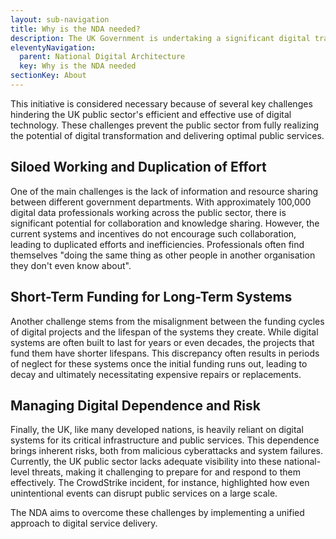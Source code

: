 ```yaml
---
layout: sub-navigation
title: Why is the NDA needed?
description: The UK Government is undertaking a significant digital transformation initiative with the National Digital Architecture (NDA).
eleventyNavigation:
  parent: National Digital Architecture
  key: Why is the NDA needed
sectionKey: About
---
```


This initiative is considered necessary because of several key challenges hindering the UK public sector's efficient and effective use of digital technology. These challenges prevent the public sector from fully realizing the potential of digital transformation and delivering optimal public services.

## Siloed Working and Duplication of Effort

One of the main challenges is the lack of information and resource sharing between different government departments. With approximately 100,000 digital data professionals working across the public sector, there is significant potential for collaboration and knowledge sharing. However, the current systems and incentives do not encourage such collaboration, leading to duplicated efforts and inefficiencies. Professionals often find themselves "doing the same thing as other people in another organisation they don't even know about".

## Short-Term Funding for Long-Term Systems

Another challenge stems from the misalignment between the funding cycles of digital projects and the lifespan of the systems they create. While digital systems are often built to last for years or even decades, the projects that fund them have shorter lifespans. This discrepancy often results in periods of neglect for these systems once the initial funding runs out, leading to decay and ultimately necessitating expensive repairs or replacements.

## Managing Digital Dependence and Risk

Finally, the UK, like many developed nations, is heavily reliant on digital systems for its critical infrastructure and public services. This dependence brings inherent risks, both from malicious cyberattacks and system failures. Currently, the UK public sector lacks adequate visibility into these national-level threats, making it challenging to prepare for and respond to them effectively. The CrowdStrike incident, for instance, highlighted how even unintentional events can disrupt public services on a large scale.

The NDA aims to overcome these challenges by implementing a unified approach to digital service delivery.
